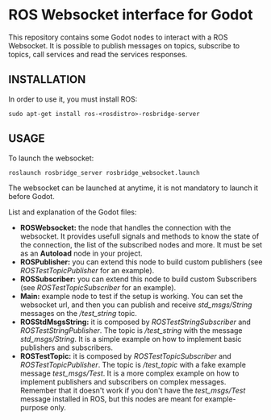 # ROS Websocket interface for Godot

This repository contains some Godot nodes to interact with a ROS Websocket. It is possible to publish messages on topics, subscribe to topics, call services and read the services responses.


## INSTALLATION

In order to use it, you must install ROS:
```
sudo apt-get install ros-<rosdistro>-rosbridge-server
```

## USAGE
To launch the websocket:
```
roslaunch rosbridge_server rosbridge_websocket.launch
```
The websocket can be launched at anytime, it is not mandatory to launch it before Godot.

List and explanation of the Godot files:
- <b>ROSWebsocket:</b> the node that handles the connection with the websocket. It provides usefull signals and methods to know the state of the connection, the list of the subscribed nodes and more. It must be set as an <b>Autoload</b> node in your project.
- <b>ROSPublisher:</b> you can extend this node to build custom publishers (see <i>ROSTestTopicPublisher</i> for an example).
- <b>ROSSubscriber:</b> you can extend this node to build custom Subscribers (see <i>ROSTestTopicSubscriber</i> for an example).
- <b>Main:</b> example node to test if the setup is working. You can set the websocket url, and then you can publish and receive <i>std_msgs/String</i> messages on the <i>/test_string</i> topic.
- <b>ROSStdMsgsString:</b> it is composed by <i>ROSTestStringSubscriber</i> and <i>ROSTestStringPublisher</i>. The topic is <i>/test_string</i> with the message <i>std_msgs/String</i>. It is a simple example on how to implement basic publishers and subscribers.
- <b>ROSTestTopic:</b> it is composed by <i>ROSTestTopicSubscriber</i> and <i>ROSTestTopicPublisher</i>. The topic is <i>/test_topic</i> with a fake example message <i>test_msgs/Test</i>. It is a more complex example on how to implement publishers and subscribers on complex messages. Remember that it doesn't work if you don't have the <i>test_msgs/Test</i> message installed in ROS, but this nodes are meant for example-purpose only.
